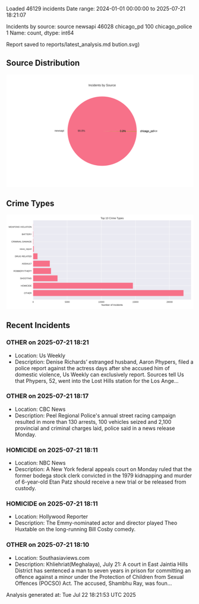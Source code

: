
Loaded 46129 incidents
Date range: 2024-01-01 00:00:00 to 2025-07-21 18:21:07

Incidents by source:
source
newsapi           46028
chicago_pd          100
chicago_police        1
Name: count, dtype: int64

Report saved to reports/latest_analysis.md
bution.svg)

## Source Distribution
![Source Distribution](images/source_distribution.svg)

## Crime Types
![Crime Types](images/crime_types.svg)

## Recent Incidents

### OTHER on 2025-07-21 18:21
- Location: Us Weekly
- Description: Denise Richards’ estranged husband, Aaron Phypers, filed a police report against the actress days after she accused him of domestic violence, Us Weekly can exclusively report. Sources tell Us that Phypers, 52, went into the Lost Hills station for the Los Ange…


### OTHER on 2025-07-21 18:17
- Location: CBC News
- Description: Peel Regional Police's annual street racing campaign resulted in more than 130 arrests, 100 vehicles seized and 2,100 provincial and criminal charges laid, police said in a news release Monday.


### HOMICIDE on 2025-07-21 18:11
- Location: NBC News
- Description: A New York federal appeals court on Monday ruled that the former bodega stock clerk convicted in the 1979 kidnapping and murder of 6-year-old Etan Patz should receive a new trial or be released from custody.


### HOMICIDE on 2025-07-21 18:11
- Location: Hollywood Reporter
- Description: The Emmy-nominated actor and director played Theo Huxtable on the long-running Bill Cosby comedy.


### OTHER on 2025-07-21 18:10
- Location: Southasiaviews.com
- Description: Khliehriat(Meghalaya), July 21: A court in East Jaintia Hills District has sentenced a man to seven years in prison for committing an offence against a minor under the Protection of Children from Sexual Offences (POCSO) Act. The accused, Shambhu Ray, was foun…

Analysis generated at: Tue Jul 22 18:21:53 UTC 2025
